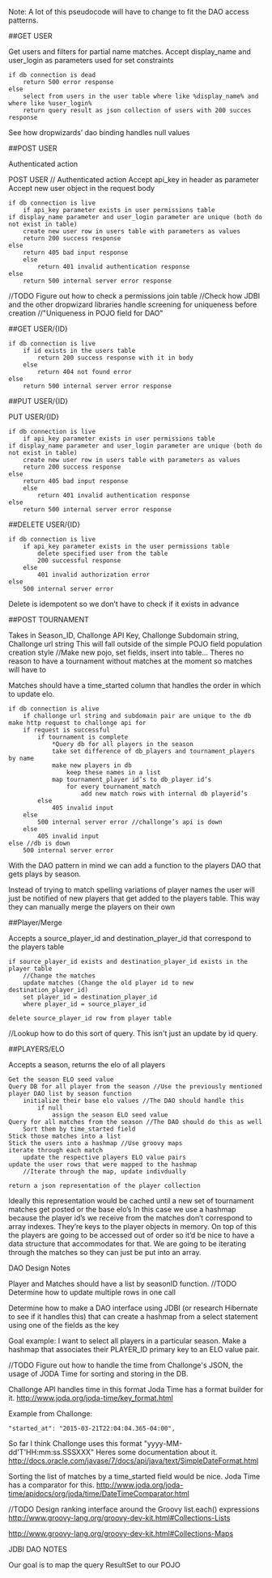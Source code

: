 Note: A lot of this pseudocode will have to change to fit the DAO access patterns.

##GET USER

Get users and filters for partial name matches.
Accept display_name and user_login as parameters used for set constraints

```
if db connection is dead
	return 500 error response
else
	select from users in the user table where like %display_name% and where like %user_login%
	return query result as json collection of users with 200 succes response
```
See how dropwizards’ dao binding handles null values

##POST USER

Authenticated action

POST USER // Authenticated action
Accept api_key in header as parameter
Accept new user object in the request body

```
if db connection is live
	if api_key parameter exists in user permissions table
if display_name parameter and user_login parameter are unique (both do not exist in table)
	create new user row in users table with parameters as values
	return 200 success response
else
	return 405 bad input response
	else
		return 401 invalid authentication response
else
	return 500 internal server error response
```
//TODO Figure out how to check a permissions join table
//Check how JDBI and the other dropwizard libraries handle screening for uniqueness before creation
//"Uniqueness in POJO field for DAO"

##GET USER/{ID}

```
if db connection is live
	if id exists in the users table
		return 200 success response with it in body
	else
		return 404 not found error
else
	return 500 internal server error response
```

##PUT USER/{ID}

PUT USER/{ID}

```
if db connection is live
	if api_key parameter exists in user permissions table
if display_name parameter and user_login parameter are unique (both do not exist in table)
	create new user row in users table with parameters as values
	return 200 success response
else
	return 405 bad input response
	else
		return 401 invalid authentication response
else
	return 500 internal server error response
```

##DELETE USER/{ID}

```
if db connection is live
	if api_key parameter exists in the user permissions table
		delete specified user from the table
		200 successful response
	else
		401 invalid authorization error
else
	500 internal server error
```
Delete is idempotent so we don’t have to check if it exists in advance

##POST TOURNAMENT

Takes in Season_ID, Challonge API Key, Challonge Subdomain string, Challonge url string
This will fall outside of the simple POJO field population creation style
//Make new pojo, set fields, insert into table...
Theres no reason to have a tournament without matches at the moment so matches
will have to

Matches should have a time_started column that handles the order in which to update elo.


```
if db connection is alive
	if challonge url string and subdomain pair are unique to the db
make http request to challonge api for
	if request is successful
		if tournament is complete
			*Query db for all players in the season
			take set difference of db_players and tournament_players by name
			make new players in db
				keep these names in a list
			map tournament_player id’s to db_player id’s
				for every tournament_match
					add new match rows with internal db playerid’s
		else
			405 invalid input
	else
		500 internal server error //challonge’s api is down
	else
		405 invalid input
else //db is down
	500 internal server error
```
With the DAO pattern in mind we can add a function to the players DAO that gets
plays by season.

Instead of trying to match spelling variations of player names the user will
just be notified of new players that get added to the players table.
This way they can manually merge the players on their own

##Player/Merge

Accepts a source_player_id and destination_player_id that correspond to the players table

```
if source_player_id exists and destination_player_id exists in the player table
	//Change the matches
	update matches (Change the old player id to new destination_player_id)
	set player_id = destination_player_id
	where player_id = source_player_id

delete source_player_id row from player table
```
//Lookup how to do this sort of query. This isn't just an update by id query.


##PLAYERS/ELO

Accepts a season, returns the elo of all players

```
Get the season ELO seed value
Query DB for all player from the season //Use the previously mentioned player DAO list by season function
	initialize their base elo values //The DAO should handle this
		if null
			assign the season ELO seed value
Query for all matches from the season //The DAO should do this as well
	Sort them by time_started field
Stick those matches into a list
Stick the users into a hashmap //Use groovy maps
iterate through each match
	update the respective players ELO value pairs
update the user rows that were mapped to the hashmap
	//Iterate through the map, update indivdually

return a json representation of the player collection
```

Ideally this representation would be cached until a new set of tournament matches get posted or the base elo’s
In this case we use a hashmap because the player id’s we receive from the matches don’t correspond to array indexes.
They’re keys to the player objects in memory.
On top of this the players are going to be accessed out of order so it’d be nice to have a data structure that accommodates for that.
We are going to be iterating through the matches so they can just be put into an array.

DAO Design Notes

Player and Matches should have a list by seasonID function.
//TODO Determine how to update multiple rows in one call

Determine how to make a DAO interface using JDBI (or research Hibernate to see if it handles this)
that can create a hashmap from a select statement using one of the fields as the key

Goal example:
I want to select all players in a particular season. Make a hashmap that associates their
PLAYER_ID primary key to an ELO value pair.

//TODO Figure out how to handle the time from Challonge's JSON, the usage of JODA Time
for sorting and storing in the DB.

Challonge API handles time in this format
Joda Time has a format builder for it.
http://www.joda.org/joda-time/key_format.html

Example from Challonge:
```
"started_at": "2015-03-21T22:04:04.365-04:00",
```
So far I think Challonge uses this format
"yyyy-MM-dd'T'HH:mm:ss.SSSXXX"
Heres some documentation about it.
http://docs.oracle.com/javase/7/docs/api/java/text/SimpleDateFormat.html

Sorting the list of matches by a time_started field would be nice.
Joda Time has a comparator for this.
http://www.joda.org/joda-time/apidocs/org/joda/time/DateTimeComparator.html

//TODO Design ranking interface around the Groovy list.each() expressions
http://www.groovy-lang.org/groovy-dev-kit.html#Collections-Lists

http://www.groovy-lang.org/groovy-dev-kit.html#Collections-Maps

JDBI DAO NOTES

Our goal is to map the query ResultSet to our POJO

